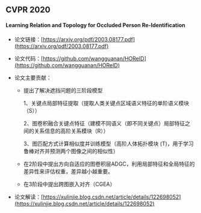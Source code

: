 ## CVPR 2020

#### Learning Relation and Topology for Occluded Person Re-Identification
- 论文链接：[https://arxiv.org/pdf/2003.08177.pdf](https://arxiv.org/pdf/2003.08177.pdf)
- 论文代码：[https://github.com/wangguanan/HOReID](https://github.com/wangguanan/HOReID)
- 论文主要贡献：
    - 提出了解决遮挡问题的三阶段模型
    
       1、关键点局部特征提取（提取人类关键点区域语义特征的单阶语义模块（S））
       
       2、图卷积融合关键点特征（建模不同语义（即不同关键点）局部特征之间的关系信息的高阶关系模块（R））
       
       3、图匹配方式计算相似度并训练模型（高阶人体拓扑模块 (T)，用于学习鲁棒对齐并预测两个图像之间的相似性）
    - 在2阶段中提出方向自适应的图卷积层ADGC，利用局部特征和全局特征的差异性来评估权重，差异越小越重要。
    - 在3阶段中提出跨图嵌入对齐（CGEA）
  
- 论文解读：[https://xulinjie.blog.csdn.net/article/details/122698052](https://xulinjie.blog.csdn.net/article/details/122698052)
